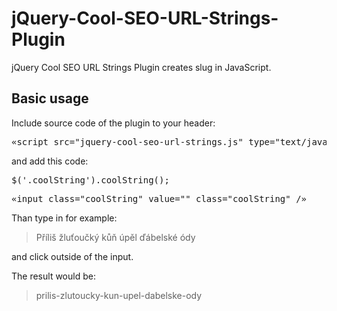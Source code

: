jQuery-Cool-SEO-URL-Strings-Plugin
==================================

jQuery Cool SEO URL Strings Plugin creates slug in JavaScript.

<h2>Basic usage</h2>

Include source code of the plugin to your header:
<pre>
&laquo;script src="jquery-cool-seo-url-strings.js" type="text/javascript"&raquo;&laquo;/script&raquo;
</pre>

and add this code:

<pre>$('.coolString').coolString();</pre>

<pre>
&laquo;input class="coolString" value="" class="coolString" /&raquo;
</pre>

<p>Than type in for example: <blockquote>Příliš žluťoučký kůň úpěl ďábelské ódy</blockquote> and click outside of the input.</p>

<p>
The result would be:
<blockquote>prilis-zlutoucky-kun-upel-dabelske-ody</blockquote>
</p>